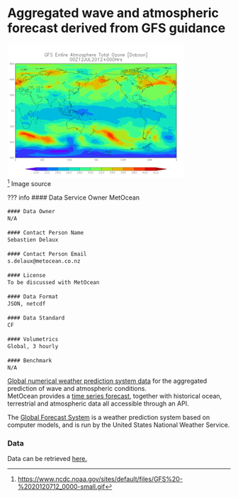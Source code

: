 # Aggregated wave and atmospheric forecast derived from GFS guidance

![image](/img/GFS_20120712_0000-small.gif)
<br>
[^1] Image source

??? info 
    #### Data Service Owner
    MetOcean

    #### Data Owner
    N/A

    #### Contact Person Name
    Sebastien Delaux

    #### Contact Person Email
    s.delaux@metocean.co.nz

    #### License
    To be discussed with MetOcean

    #### Data Format
    JSON, netcdf

    #### Data Standard
    CF

    #### Volumetrics
    Global, 3 hourly

    #### Benchmark
    N/A

[Global numerical weather prediction system data](<https://en.wikipedia.org/wiki/Global_Forecast_System#:~:text=The%20Global%20Forecast%20System%20(GFS,National%20Weather%20Service%20(NWS).)>) for the aggregated prediction of wave and atmospheric conditions.  
MetOcean provides a [time series forecast](https://www.metocean.co.nz/forecast-api), together with historical ocean, terrestrial and atmospheric data all accessible through an API.

The [Global Forecast System](https://www.ncdc.noaa.gov/data-access/model-data/model-datasets/global-forcast-system-gfs) is a weather prediction system based on computer models, and is run by the United States National Weather Service.

### Data

Data can be retrieved [here.](https://forecast.metoceanapi.com/ocean/gfs/site?times=R56/20200218T130000Z&lon=211.890&lat=-24.674&units=nautical&apikey=??)

[^1]: https://www.ncdc.noaa.gov/sites/default/files/GFS%20-%2020120712_0000-small.gif
